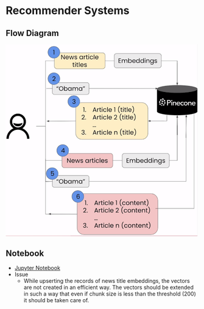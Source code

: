 # Recommender Systems

## Flow Diagram

![Flow Diagram: Recommender Systems](../images/3_0.png)

## Notebook

- [Jupyter Notebook](../code/Lesson_3_Recommender_Systems.ipynb)
- Issue
  - While upserting the records of news title embeddings, the vectors are not created in an efficient way. The vectors should be extended in such a way that even if chunk size is less than the threshold (200) it should be taken care of.
